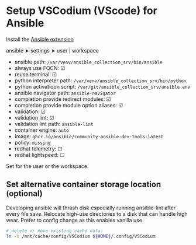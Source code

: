 # Setup VSCodium (VScode) for Ansible
Install the [Ansible extension](https://marketplace.visualstudio.com/items?itemName=redhat.ansible)

ansible ➤ settings ➤ user | workspace
* ansible path: `/var/venv/ansible_collection_srv/bin/ansible`
* always use FQCN: ☑
* reuse terminal: ☑
* python interpreter path: `/var/venv/ansible_collection_srv/bin/python`
* python activatioon script: `/var/git/ansible_collection_srv/ansible.env`
* ansible navigator path: `ansible-navigator`
* completion provide redirect modules: ☑
* completion provide module option aliases: ☑
* validation: ☑
* validation lint: ☑
* validation lint path: `ansible-lint`
* container engine: `auto`
* image: `ghcr.io/ansible/community-ansible-dev-tools:latest`
* policy: `missing`
* redhat telemetry: ☐
* redhat lightspeed: ☐

Set for the user or the workspace.


## Set alternative container storage location (optional)
Developing ansible will thrash disk especially running ansible-lint after every
file save. Relocate high-use directories to a disk that can handle
high wear. Prefer to config change as this enables vanilla use.

``` bash
# delete or move existing cache data.
ln -s /mnt/cache/config/VSCodium ${HOME}/.config/VSCodium
```